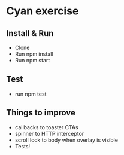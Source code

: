 # Cyan exercise

## Install & Run

- Clone
- Run npm install
- Run npm start

## Test

- run npm test

## Things to improve

- callbacks to toaster CTAs
- spinner to HTTP interceptor
- scroll lock to body when overlay is visible
- Tests!